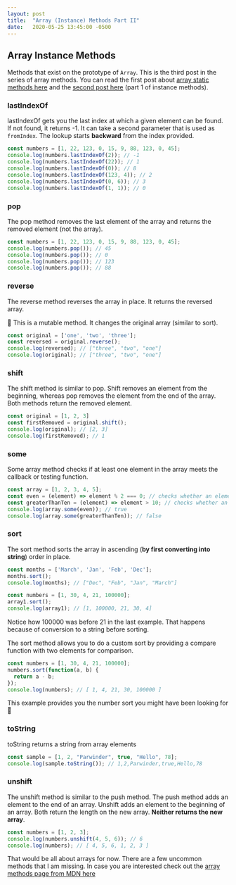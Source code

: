 ```yaml
---
layout: post
title:  "Array (Instance) Methods Part II"
date:   2020-05-25 13:45:00 -0500
---
```


## Array Instance Methods

Methods that exist on the prototype of `Array`. This is the third post in the series of array methods. You can read the first post about [array static methods here](/blog/2020/05/23/array-methods-v1.html) and the [second post here](/blog/2020/05/24/array-instance-methods.html) (part 1 of instance methods).

### lastIndexOf
lastIndexOf gets you the last index at which a given element can be found. If not found, it returns -1. It can take a second parameter that is used as `fromIndex`. The lookup starts **backward** from the index provided.

```javascript
const numbers = [1, 22, 123, 0, 15, 9, 88, 123, 0, 45];
console.log(numbers.lastIndexOf(2)); // -1
console.log(numbers.lastIndexOf(22)); // 1
console.log(numbers.lastIndexOf(0)); // 8
console.log(numbers.lastIndexOf(123, 4)); // 2
console.log(numbers.lastIndexOf(0, 6)); // 3
console.log(numbers.lastIndexOf(1, 1)); // 0
```

### pop

The pop method removes the last element of the array and returns the removed element (not the array).

```javascript
const numbers = [1, 22, 123, 0, 15, 9, 88, 123, 0, 45];
console.log(numbers.pop()); // 45
console.log(numbers.pop()); // 0
console.log(numbers.pop()); // 123
console.log(numbers.pop()); // 88
```

### reverse
The reverse method reverses the array in place. It returns the reversed array.

🚨 This is a mutable method. It changes the original array (similar to sort).

```javascript
const original = ['one', 'two', 'three'];
const reversed = original.reverse();
console.log(reversed); // ["three", "two", "one"]
console.log(original); // ["three", "two", "one"]
```

### shift
The shift method is similar to pop. Shift removes an element from the beginning, whereas pop removes the element from the end of the array. Both methods return the removed element.

```javascript
const original = [1, 2, 3]
const firstRemoved = original.shift();
console.log(original); // [2, 3]
console.log(firstRemoved); // 1
```

### some
Some array method checks if at least one element in the array meets the callback or testing function.

```javascript
const array = [1, 2, 3, 4, 5];
const even = (element) => element % 2 === 0; // checks whether an element is even
const greaterThanTen = (element) => element > 10; // checks whether an element is greater than 10
console.log(array.some(even)); // true
console.log(array.some(greaterThanTen)); // false
```

### sort
The sort method sorts the array in ascending (**by first converting into string**) order in place.

```javascript
const months = ['March', 'Jan', 'Feb', 'Dec'];
months.sort();
console.log(months); // ["Dec", "Feb", "Jan", "March"]

const numbers = [1, 30, 4, 21, 100000];
array1.sort();
console.log(array1); // [1, 100000, 21, 30, 4]
```

Notice how 100000 was before 21 in the last example. That happens because of conversion to a string before sorting.

The sort method allows you to do a custom sort by providing a compare function with two elements for comparison.

```javascript
const numbers = [1, 30, 4, 21, 100000];
numbers.sort(function(a, b) {
  return a - b;
});
console.log(numbers); // [ 1, 4, 21, 30, 100000 ]
```

This example provides you the number sort you might have been looking for 🙂

### toString
toString returns a string from array elements

```javascript
const sample = [1, 2, "Parwinder", true, "Hello", 78];
console.log(sample.toString()); // 1,2,Parwinder,true,Hello,78
```

### unshift
The unshift method is similar to the push method. The push method adds an element to the end of an array. Unshift adds an element to the beginning of an array. Both return the length on the new array. **Neither returns the new array**.

```javascript
const numbers = [1, 2, 3];
console.log(numbers.unshift(4, 5, 6)); // 6
console.log(numbers); // [ 4, 5, 6, 1, 2, 3 ]
```

That would be all about arrays for now. There are a few uncommon methods that I am missing. In case you are interested check out the [array methods page from MDN here](https://developer.mozilla.org/en-US/docs/Web/JavaScript/Reference/Global_Objects/Array)
